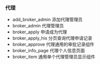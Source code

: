 ### 代理

- add_broker_admin 添加代理管理员
- broker_admin 代理管理员
- broker_apply 申请成为代理
- broker_apply_his 分页查询代理申请记录
- broker_approve 代理通用的审批记录组件
- broker_info_page 代理个人信息页面
- broker_item 通用单个代理管理员显示组件